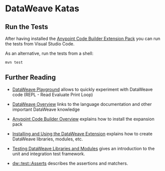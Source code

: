 # DataWeave Katas

## Run the Tests

After having installed the [Anypoint Code Builder Extension Pack](https://docs.mulesoft.com/anypoint-code-builder/) you can run the tests from Visual Studio Code.

As an alternative, run the tests from a shell:

```shell
mvn test
```

## Further Reading

- [DataWeave Playground](https://dataweave.mulesoft.com/learn/dataweave) allows to quickly experiment with DataWeave code (REPL - Read Evaluate Print Loop)

- [DataWeave Overview](https://docs.mulesoft.com/dataweave/latest/) links to the language documentation and other important DataWeave knowledge

- [Anypoint Code Builder Overview](https://docs.mulesoft.com/anypoint-code-builder/) explains how to install the expansion pack

- [Installing and Using the DataWeave Extension](https://docs.mulesoft.com/dataweave/latest/dataweave-extension-plugin) explains how to create DataWeave libraries, modules, etc.

- [Testing DataWeave Libraries and Modules](https://docs.mulesoft.com/dataweave/latest/dataweave-testing-framework) gives an introduction to the unit and integration test framework.

- [dw::test::Asserts](https://docs.mulesoft.com/dataweave/latest/dw-test-asserts) describes the assertions and matchers.
